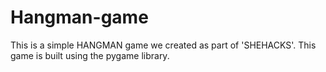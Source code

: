 # Hangman-game
This is a simple HANGMAN game we created as part of 'SHEHACKS'.
This game is built using the pygame library.
